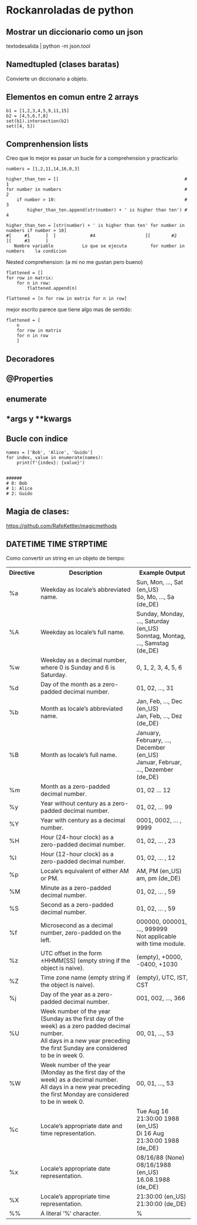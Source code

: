 # Rockanroladas de python

## Mostrar un diccionario como un json

textodesalida | python -m json.tool

## Namedtupled (clases baratas)
Convierte un diccionario a objeto.

## Elementos en comun entre 2 arrays

```
b1 = [1,2,3,4,5,9,11,15]
b2 = [4,5,6,7,8]
set(b1).intersection(b2)
set([4, 5])
```
## Comprenhension lists

Creo que lo mejor es pasar un bucle for a comprehension y practicarlo:

```
numbers = [1,2,11,14,16,0,3]
```

```
higher_than_ten = []                                                # 1
for number in numbers                                               # 2
    if number > 10:                                                 # 3
        higher_than_ten.append(str(number) + ' is higher than ten') # 4
```

```
higher_than_ten = [str(number) + ' is higher than ten' for number in numbers if number > 10]
#[     #1      ]  [             #4                   ][        #2           ][     #3      ] 
   Nombre variable           Lo que se ejecuta         for number in numbers    la condicion
```


Nested comprehension: (a mi no me gustan pero bueno)

```
flattened = []
for row in matrix:
    for n in row:
        flattened.append(n)
```

```
flattened = [n for row in matrix for n in row]
```

mejor escrito parece que tiene algo mas de sentido:

```
flattened = [
    n 
    for row in matrix 
    for n in row
    ]
```



## Decoradores

## @Properties

## enumerate

## *args y **kwargs

## Bucle con indice

```
names = ['Bob', 'Alice', 'Guido']
for index, value in enumerate(names):
    print(f'{index}: {value}')


######
# 0: Bob
# 1: Alice
# 2: Guido
```

## Magia de clases:

https://github.com/RafeKettler/magicmethods

## DATETIME TIME STRPTIME

Como convertir un string en un objeto de tiempo:

<table class="tg"><tbody><tr><th class="tg-xldj">Directive</th><th class="tg-xldj">Description</th><th class="tg-xldj">Example Output</th></tr><tr><td class="tg-c51l">%a</td><td class="tg-c51l">Weekday as locale’s abbreviated name.</td><td class="tg-c51l">Sun, Mon, …, Sat (en_US)<br>So, Mo, …, Sa (de_DE)</td></tr><tr><td class="tg-xldj">%A</td><td class="tg-xldj">Weekday as locale’s full name.</td><td class="tg-xldj">Sunday, Monday, …, Saturday (en_US)<br>Sonntag, Montag, …, Samstag (de_DE)</td></tr><tr><td class="tg-c51l">%w</td><td class="tg-c51l">Weekday as a decimal number, where 0 is Sunday and 6 is Saturday.</td><td class="tg-c51l">0, 1, 2, 3, 4, 5, 6</td></tr><tr><td class="tg-xldj">%d</td><td class="tg-xldj">Day of the month as a zero-padded decimal number.</td><td class="tg-xldj">01, 02, …, 31</td></tr><tr><td class="tg-c51l">%b</td><td class="tg-c51l">Month as locale’s abbreviated name.</td><td class="tg-c51l">Jan, Feb, …, Dec (en_US)<br>Jan, Feb, …, Dez (de_DE)</td></tr><tr><td class="tg-xldj">%B</td><td class="tg-xldj">Month as locale’s full name.</td><td class="tg-xldj">January, February, …, December (en_US)<br>Januar, Februar, …, Dezember (de_DE)</td></tr><tr><td class="tg-c51l">%m</td><td class="tg-c51l">Month as a zero-padded decimal number.</td><td class="tg-c51l">01, 02 … 12</td></tr><tr><td class="tg-xldj">%y</td><td class="tg-xldj">Year without century as a zero-padded decimal number.</td><td class="tg-xldj">01, 02, … 99</td></tr><tr><td class="tg-c51l">%Y</td><td class="tg-c51l">Year with century as a decimal number.</td><td class="tg-c51l">0001, 0002, … , 9999</td></tr><tr><td class="tg-xldj">%H</td><td class="tg-xldj">Hour (24-hour clock) as a zero-padded decimal number.</td><td class="tg-xldj">01, 02, … , 23</td></tr><tr><td class="tg-c51l">%I</td><td class="tg-c51l">Hour (12-hour clock) as a zero-padded decimal number.</td><td class="tg-c51l">01, 02, … , 12</td></tr><tr><td class="tg-xldj">%p</td><td class="tg-xldj">Locale’s equivalent of either AM or PM.</td><td class="tg-xldj">AM, PM (en_US)<br>am, pm (de_DE)</td></tr><tr><td class="tg-c51l">%M</td><td class="tg-c51l">Minute as a zero-padded decimal number.</td><td class="tg-c51l">01, 02, … , 59</td></tr><tr><td class="tg-0pky">%S</td><td class="tg-0pky">Second as a zero-padded decimal number.</td><td class="tg-0pky">01, 02, … , 59</td></tr><tr><td class="tg-phtq">%f</td><td class="tg-phtq">Microsecond as a decimal number, zero-padded on the left.</td><td class="tg-phtq">000000, 000001, …, 999999<br>Not applicable with time module.</td></tr><tr><td class="tg-0pky">%z</td><td class="tg-0pky">UTC offset in the form ±HHMM[SS] (empty string if the object is naive).</td><td class="tg-0pky">(empty), +0000, -0400, +1030</td></tr><tr><td class="tg-phtq">%Z</td><td class="tg-phtq">Time zone name (empty string if the object is naive).</td><td class="tg-phtq">(empty), UTC, IST, CST</td></tr><tr><td class="tg-0pky">%j</td><td class="tg-0pky">Day of the year as a zero-padded decimal number.</td><td class="tg-0pky">001, 002, …, 366</td></tr><tr><td class="tg-phtq">%U</td><td class="tg-phtq">Week number of the year (Sunday as the first day of the week) as a zero padded decimal number. <br>All days in a new year preceding the first Sunday are considered to be in week 0.</td><td class="tg-phtq">00, 01, …, 53</td></tr><tr><td class="tg-0pky">%W</td><td class="tg-0pky">Week number of the year (Monday as the first day of the week) as a decimal number. <br>All days in a new year preceding the first Monday are considered to be in week 0.</td><td class="tg-0pky">00, 01, …, 53</td></tr><tr><td class="tg-phtq">%c</td><td class="tg-phtq">Locale’s appropriate date and time representation.</td><td class="tg-phtq">Tue Aug 16 21:30:00 1988 (en_US)<br>Di 16 Aug 21:30:00 1988 (de_DE)</td></tr><tr><td class="tg-0pky">%x</td><td class="tg-0pky">Locale’s appropriate date representation.</td><td class="tg-0pky">08/16/88 (None)<br>08/16/1988 (en_US)<br>16.08.1988 (de_DE)</td></tr><tr><td class="tg-phtq">%X</td><td class="tg-phtq">Locale’s appropriate time representation.</td><td class="tg-phtq">21:30:00 (en_US)<br>21:30:00 (de_DE)</td></tr><tr><td class="tg-0pky">%%</td><td class="tg-0pky">A literal ‘%’ character.</td><td class="tg-0pky">%</td></tr></tbody></table>